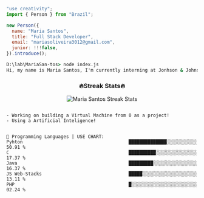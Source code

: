 <!--x axis divider-->
<div>

```js
"use creativity";
import { Person } from "Brazil";

new Person({
  name: "Maria Santos",
  title: "Full Stack Developer",
  email: "mariasoliveira3012@gmail.com",
  junior: !!!false,
}).introduce();
```

```cmd
D:\lab\MariaSan-tos> node index.js
Hi, my name is Maria Santos, I'm currently interning at Jonhson & Johnson!
```

<h3 align="center">🔥Streak Stats🔥</h3>

<!-- custom streak stats: https://git.io/streak-stats -->
<p align="center">
  <picture>
    <source media="(prefers-color-scheme: dark)" srcset="https://streak-stats.demolab.com?user=MariaSan-tos&hide_border=true&type=png&theme=dark" />
    <source media="(prefers-color-scheme: light)" srcset="https://streak-stats.demolab.com?user=MariaSan-tos&hide_border=true&type=png&theme=light" />
    <img alt="Maria Santos Streak Stats" src="https://streak-stats.demolab.com?user=MariaSan-tos&hide_border=true&type=png&theme=light" />
  </picture>
</p>

</div>
<!--x axis divider-->

```text

- Working on building a Virtual Machine from 0 as a project!
- Using a Artificial Inteligence!


💬 Programming Languages | USE CHART: 
Pyhton                                       ██████████████░░░░░░░░░░░   50.91 % 
C                                            ██████████░░░░░░░░░░░░░░░   17.37 % 
Java                                         █████████░░░░░░░░░░░░░░░░   16.37 % 
JS Web-Stacks                                █████░░░░░░░░░░░░░░░░░░░░   13.11 % 
PHP                                          █░░░░░░░░░░░░░░░░░░░░░░░░   02.24 % 
```
